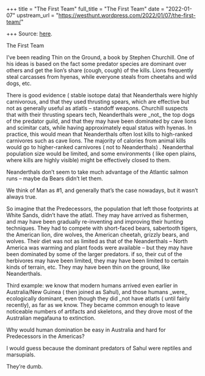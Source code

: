 +++
title = "The First Team"
full_title = "The First Team"
date = "2022-01-07"
upstream_url = "https://westhunt.wordpress.com/2022/01/07/the-first-team/"

+++
Source: [here](https://westhunt.wordpress.com/2022/01/07/the-first-team/).

The First Team

I’ve been reading Thin on the Ground, a book by Stephen Churchill. One of his ideas is based on the fact some predator species are dominant over others and get the lion’s share (cough, cough) of the kills. Lions frequently steal carcasses from hyenas, while everyone steals from cheetahs and wild dogs, etc.

There is good evidence ( stable isotope data) that Neanderthals were highly carnivorous, and that they used thrusting spears, which are effective but not as generally useful as atlatls – standoff weapons. Churchill suspects that with their thrusting spears tech, Neanderthals were \_not\_ the top dogs of the predator guild, and that they may have been dominated by cave lions and scimitar cats, while having approximately equal status with hyenas. In practice, this would mean that Neanderthals often lost kills to high-ranked carnivores such as cave lions. The majority of calories from animal kills would go to higher-ranked carnivores ( not to Neanderthals) . Neanderthal population size would be limited, and some environments ( like open plains, where kills are highly visible) might be effectively closed to them.

Neanderthals don’t seem to take much advantage of the Atlantic salmon runs – maybe da Bears didn’t let them.

We think of Man as #1, and generally that’s the case nowadays, but it wasn’t always true.

So imagine that the Predecessors, the population that left those footprints at White Sands, didn’t have the atlatl. They may have arrived as fishermen, and may have been gradually re-inventing and improving their hunting techniques. They had to compete with short-faced bears, sabertooth tigers, the American lion, dire wolves, the American cheetah, grizzly bears, and wolves. Their diet was not as limited as that of the Neanderthals – North America was warming and plant foods were available – but they may have been dominated by some of the larger predators. if so, their cut of the herbivores may have been limited, they may have been limited to certain kinds of terrain, etc. They may have been thin on the ground, like Neanderthals.

Third example: we know that modern humans arrived even earlier in Australia/New Guinea ( then joined as Sahul), and those humans \_were\_ ecologically dominant, even though they did \_not have atlatls ( until fairly recently), as far as we know. They became common enough to leave noticeable numbers of artifacts and skeletons, and they drove most of the Australian megafauna to extinction.

Why would human domination be easy in Australia and hard for Predecessors in the Americas?

I would guess because the dominant predators of Sahul were reptiles and marsupials.

They’re dumb.

